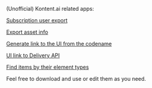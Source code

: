 (Unofficial) Kontent.ai related apps:

[Subscription user export](https://nestratsa.sk/temp/kontent/subscription_user_export)

[Export asset info](https://nestratsa.sk/temp/kontent/export_asset_info/)

[Generate link to the UI from the codename](https://nestratsa.sk/temp/kontent/codename_to_ui)

[UI link to Delivery API](https://nestratsa.sk/temp/kontent/ui_link_to_dapi/)

[Find items by their element types](https://nestratsa.sk/temp/kontent/find_items_by_element_type/)

Feel free to download and use or edit them as you need.
